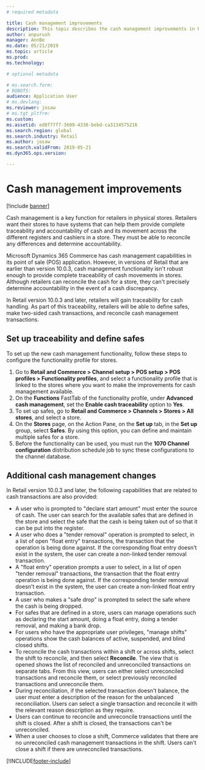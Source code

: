 ```yaml
---
# required metadata

title: Cash management improvements
description: This topic describes the cash management improvements in POS for Dynamics 365 Commerce.
author: anpurush
manager: AnnBe
ms.date: 05/21/2019
ms.topic: article
ms.prod: 
ms.technology: 

# optional metadata

# ms.search.form: 
# ROBOTS: 
audience: Application User
# ms.devlang: 
ms.reviewer: josaw
# ms.tgt_pltfrm: 
ms.custom: 
ms.assetid: ed0f77f7-3609-4330-bebd-ca3134575216
ms.search.region: global
ms.search.industry: Retail
ms.author: josaw
ms.search.validFrom: 2019-05-21
ms.dyn365.ops.version: 

---
```


# Cash management improvements

[!include [banner](includes/banner.md)]


Cash management is a key function for retailers in physical stores. Retailers want their stores to have systems that can help them provide complete traceability and accountability of cash and its movement across the different registers and cashiers in a store. They must be able to reconcile any differences and determine accountability.


Microsoft Dynamics 365 Commerce has cash management capabilities in its point of sale (POS) application. However, in versions of Retail that are earlier than version 10.0.3, cash management functionality isn't robust enough to provide complete traceability of cash movements in stores. Although retailers can reconcile the cash for a store, they can't precisely determine accountability in the event of a cash discrepancy.


In Retail version 10.0.3 and later, retailers will gain traceability for cash handling. As part of this traceability, retailers will be able to define safes, make two-sided cash transactions, and reconcile cash management transactions.

## Set up traceability and define safes

To set up the new cash management functionality, follow these steps to configure the functionality profile for stores.

1. Go to **Retail and Commerce \> Channel setup \> POS setup \> POS profiles \> Functionality profiles**, and select a functionality profile that is linked to the stores where you want to make the improvements for cash management available.
2. On the **Functions** FastTab of the functionality profile, under **Advanced cash management**, set the **Enable cash traceability** option to **Yes**.
3. To set up safes, go to **Retail and Commerce \> Channels \> Stores \> All stores**, and select a store.
4. On the **Stores** page, on the Action Pane, on the **Set up** tab, in the **Set up** group, select **Safes**. By using this option, you can define and maintain multiple safes for a store.
4. Before the functionality can be used, you must run the **1070 Channel configuration** distribution schedule job to sync these configurations to the channel database.

## Additional cash management changes

In Retail version 10.0.3 and later, the following capabilities that are related to cash transactions are also provided:

- A user who is prompted to "declare start amount" must enter the source of cash. The user can search for the available safes that are defined in the store and select the safe that the cash is being taken out of so that it can be put into the register.
- A user who does a "tender removal" operation is prompted to select, in a list of open "float entry" transactions, the transaction that the operation is being done against. If the corresponding float entry doesn't exist in the system, the user can create a non-linked tender removal transaction.
- A "float entry" operation prompts a user to select, in a list of open "tender removal" transactions, the transaction that the float entry operation is being done against. If the corresponding tender removal doesn't exist in the system, the user can create a non-linked float entry transaction.
- A user who makes a "safe drop" is prompted to select the safe where the cash is being dropped.
- For safes that are defined in a store, users can manage operations such as declaring the start amount, doing a float entry, doing a tender removal, and making a bank drop.
- For users who have the appropriate user privileges, "manage shifts" operations show the cash balances of active, suspended, and blind closed shifts.
- To reconcile the cash transactions within a shift or across shifts, select the shift to reconcile, and then select **Reconcile**. The view that is opened shows the list of reconciled and unreconciled transactions on separate tabs. From this view, users can either select unreconciled transactions and reconcile them, or select previously reconciled transactions and unreconcile them.
- During reconciliation, if the selected transaction doesn't balance, the user must enter a description of the reason for the unbalanced reconciliation. Users can select a single transaction and reconcile it with the relevant reason description as they require.
- Users can continue to reconcile and unreconcile transactions until the shift is closed. After a shift is closed, the transactions can't be unreconciled.
- When a user chooses to close a shift, Commerce validates that there are no unreconciled cash management transactions in the shift. Users can't close a shift if there are unreconciled transactions.


[!INCLUDE[footer-include](../includes/footer-banner.md)]